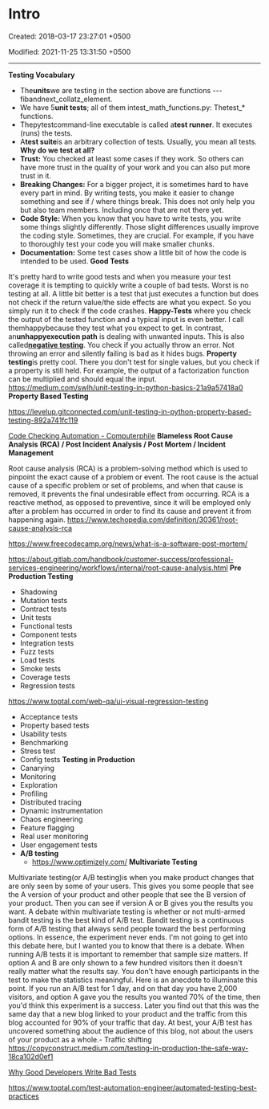 # Intro

Created: 2018-03-17 23:27:01 +0500

Modified: 2021-11-25 13:31:50 +0500

---

**Testing Vocabulary**
-   The**units**we are testing in the section above are functions ---fibandnext_collatz_element.
-   We have 5**unit tests**; all of them intest_math_functions.py: Thetest_* functions.
-   Thepytestcommand-line executable is called a**test runner**. It executes (runs) the tests.
-   A**test suite**is an arbitrary collection of tests. Usually, you mean all tests.
**Why do we test at all?**
-   **Trust:** You checked at least some cases if they work. So others can have more trust in the quality of your work and you can also put more trust in it.
-   **Breaking Changes:** For a bigger project, it is sometimes hard to have every part in mind. By writing tests, you make it easier to change something and see if / where things break. This does not only help you but also team members. Including once that are not there yet.
-   **Code Style:** When you know that you have to write tests, you write some things slightly differently. Those slight differences usually improve the coding style. Sometimes, they are crucial. For example, if you have to thoroughly test your code you will make smaller chunks.
-   **Documentation:** Some test cases show a little bit of how the code is intended to be used.
**Good Tests**

It's pretty hard to write good tests and when you measure your test coverage it is tempting to quickly write a couple of bad tests.
Worst is no testing at all.
A little bit better is a test that just executes a function but does not check if the return value/the side effects are what you expect. So you simply run it to check if the code crashes.
**Happy-Tests** where you check the output of the tested function and a typical input is even better. I call themhappybecause they test what you expect to get.
In contrast, an**unhappyexecution path** is dealing with unwanted inputs. This is also called[**negative testing**](https://en.wikipedia.org/wiki/Negative_testing). You check if you actually throw an error. Not throwing an error and silently failing is bad as it hides bugs.
**Property testing**is pretty cool. There you don't test for single values, but you check if a property is still held. For example, the output of a factorization function can be multiplied and should equal the input.
<https://medium.com/swlh/unit-testing-in-python-basics-21a9a57418a0>
**Property Based Testing**

<https://levelup.gitconnected.com/unit-testing-in-python-property-based-testing-892a741fc119>

[Code Checking Automation - Computerphile](https://www.youtube.com/watch?v=AfaNEebCDos)
**Blameless Root Cause Analysis (RCA) / Post Incident Analysis / Post Mortem / Incident Management**

Root cause analysis (RCA) is a problem-solving method which is used to pinpoint the exact cause of a problem or event.
The root cause is the actual cause of a specific problem or set of problems, and when that cause is removed, it prevents the final undesirable effect from occurring.
RCA is a reactive method, as opposed to preventive, since it will be employed only after a problem has occurred in order to find its cause and prevent it from happening again.
<https://www.techopedia.com/definition/30361/root-cause-analysis-rca>

<https://www.freecodecamp.org/news/what-is-a-software-post-mortem/>

<https://about.gitlab.com/handbook/customer-success/professional-services-engineering/workflows/internal/root-cause-analysis.html>
**Pre Production Testing**
-   Shadowing
-   Mutation tests
-   Contract tests
-   Unit tests
-   Functional tests
-   Component tests
-   Integration tests
-   Fuzz tests
-   Load tests
-   Smoke tests
-   Coverage tests
-   Regression tests

<https://www.toptal.com/web-qa/ui-visual-regression-testing>
-   Acceptance tests
-   Property based tests
-   Usability tests
-   Benchmarking
-   Stress test
-   Config tests
**Testing in Production**
-   Canarying
-   Monitoring
-   Exploration
-   Profiling
-   Distributed tracing
-   Dynamic instrumentation
-   Chaos engineering
-   Feature flagging
-   Real user monitoring
-   User engagement tests
-   **A/B testing**
    -   <https://www.optimizely.com/>
**Multivariate Testing**

Multivariate testing(or A/B testing)is when you make product changes that are only seen by some of your users. This gives you some people that see the A version of your product and other people that see the B version of your product. Then you can see if version A or B gives you the results you want. A debate within multivariate testing is whether or not multi-armed bandit testing is the best kind of A/B test. Bandit testing is a continuous form of A/B testing that always send people toward the best performing options. In essence, the experiment never ends. I'm not going to get into this debate here, but I wanted you to know that there is a debate.
When running A/B tests it is important to remember that sample size matters. If option A and B are only shown to a few hundred visitors then it doesn't really matter what the results say. You don't have enough participants in the test to make the statistics meaningful. Here is an anecdote to illuminate this point. If you run an A/B test for 1 day, and on that day you have 2,000 visitors, and option A gave you the results you wanted 70% of the time, then you'd think this experiment is a success. Later you find out that this was the same day that a new blog linked to your product and the traffic from this blog accounted for 90% of your traffic that day. At best, your A/B test has uncovered something about the audience of this blog, not about the users of your product as a whole.-   Traffic shifting
<https://copyconstruct.medium.com/testing-in-production-the-safe-way-18ca102d0ef1>

[Why Good Developers Write Bad Tests](https://www.youtube.com/watch?v=oO-FMAdjY68)

<https://www.toptal.com/test-automation-engineer/automated-testing-best-practices>
